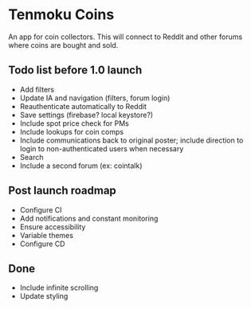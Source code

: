 # Tenmoku Coins

An app for coin collectors. This will connect to Reddit and other forums where coins are
bought and sold.

## Todo list before 1.0 launch
- Add filters
- Update IA and navigation (filters, forum login)
- Reauthenticate automatically to Reddit
- Save settings (firebase? local keystore?)
- Include spot price check for PMs
- Include lookups for coin comps
- Include communications back to original poster; include direction to login to non-authenticated users when necessary
- Search
- Include a second forum (ex: cointalk)

## Post launch roadmap
- Configure CI
- Add notifications and constant monitoring
- Ensure accessibility
- Variable themes
- Configure CD

## Done
- Include infinite scrolling
- Update styling